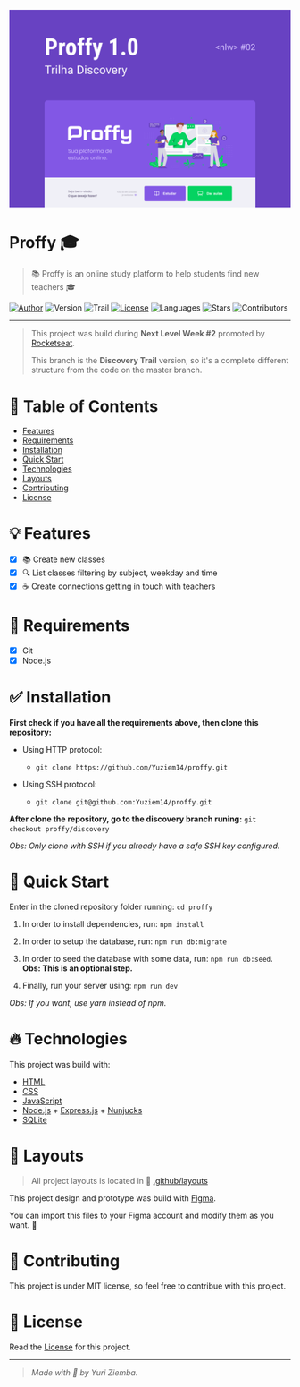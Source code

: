 ![Proffy](./.github/proffy.png 'Proffy')

# Proffy :mortar_board:

> :books: Proffy is an online study platform to help students find new teachers :mortar_board:

[![Author](https://img.shields.io/badge/author-yuziem14-8257E5?style=flat-square)](https://github.com/yuziem14)
![Version](https://img.shields.io/badge/version-1.0.0-8257E5?style=flat-square)
![Trail](https://img.shields.io/badge/trail-discovery-8257E5?style=flat-square)
[![License](https://img.shields.io/badge/license-MIT-8257E5?style=flat-square)](LICENSE.md)
![Languages](https://img.shields.io/github/languages/count/yuziem14/proffy?style=flat-square&color=8257E5)
![Stars](https://img.shields.io/github/stars/yuziem14/proffy?style=social)
![Contributors](https://img.shields.io/github/contributors/yuziem14/proffy?style=social)

---

> This project was build during **Next Level Week #2** promoted by [Rocketseat](https://github.com/rocketseat).
>
> This branch is the **Discovery Trail** version, so it's a complete different structure from the code on the master branch.

# :pushpin: Table of Contents

- [Features](#bulb-features)
- [Requirements](#construction-requirements)
- [Installation](#white_check_mark-installation)
- [Quick Start](#rocket-quick-start)
- [Technologies](#fire-technologies)
- [Layouts](#art-layouts)
- [Contributing](#robot-contributing)
- [License](#pencil-license)

# :bulb: Features

- [x] :books: Create new classes
- [x] :mag: List classes filtering by subject, weekday and time
- [x] :coffee: Create connections getting in touch with teachers

# :construction: Requirements

- [x] Git
- [x] Node.js

# :white_check_mark: Installation

**First check if you have all the requirements above, then clone this repository:**

- Using HTTP protocol:

  - `git clone https://github.com/Yuziem14/proffy.git`

- Using SSH protocol:
  - `git clone git@github.com:Yuziem14/proffy.git`

**After clone the repository, go to the discovery branch runing:** `git checkout proffy/discovery`

_Obs: Only clone with SSH if you already have a safe SSH key configured._

# :rocket: Quick Start

Enter in the cloned repository folder running: `cd proffy`

1. In order to install dependencies, run: `npm install`

2. In order to setup the database, run: `npm run db:migrate`

3. In order to seed the database with some data, run: `npm run db:seed`. **Obs: This is an optional step.**

4. Finally, run your server using: `npm run dev`

_Obs: If you want, use yarn instead of npm._

# :fire: Technologies

This project was build with:

- [HTML](https://developer.mozilla.org/en-US/docs/Web/HTML)
- [CSS](https://developer.mozilla.org/en-US/docs/Web/CSS)
- [JavaScript](https://developer.mozilla.org/en-US/docs/Web/javascript)
- [Node.js](https://nodejs.org/en/) + [Express.js](http://expressjs.com/) + [Nunjucks](https://mozilla.github.io/nunjucks/)
- [SQLite](https://sqlite.org/index.html)

# :art: Layouts

> All project layouts is located in :file_folder: [.github/layouts](https://github.com/Yuziem14/proffy/tree/proffy/discovery/.github/layouts)

This project design and prototype was build with [Figma](https://www.figma.com/).

You can import this files to your Figma account and modify them as you want. :pray:

# :robot: Contributing

This project is under MIT license, so feel free to contribue with this project.

# :pencil: License

Read the [License](LICENSE.md) for this project.

---

> _Made with :purple_heart: by Yuri Ziemba._
